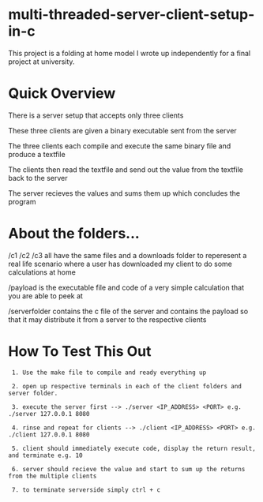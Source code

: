 # multi-threaded-server-client-setup-in-c
This project is a folding at home model I wrote up independently for a final project at university. 



# Quick Overview
There is a server setup that accepts only three clients

These three clients are given a binary executable sent from the server

The three clients each compile and execute the same binary file and produce a textfile

The clients then read the textfile and send out the value from the textfile back to the server

The server recieves the values and sums them up which concludes the program



# About the folders...
/c1 /c2 /c3 all have the same files and a downloads folder to reperesent a real life scenario where a user has downloaded my client to do some calculations at home

/payload is the executable file and code of a very simple calculation that you are able to peek at

/serverfolder contains the c file of the server and contains the payload so that it may distribute it from a server to the respective clients



# How To Test This Out
     1. Use the make file to compile and ready everything up

     2. open up respective terminals in each of the client folders and server folder.
     
     3. execute the server first --> ./server <IP_ADDRESS> <PORT> e.g. ./server 127.0.0.1 8080
     
     4. rinse and repeat for clients --> ./client <IP_ADDRESS> <PORT> e.g. ./client 127.0.0.1 8080
     
     5. client should immediately execute code, display the return result, and terminate e.g. 10
     
     6. server should recieve the value and start to sum up the returns from the multiple clients
     
     7. to terminate serverside simply ctrl + c
     
